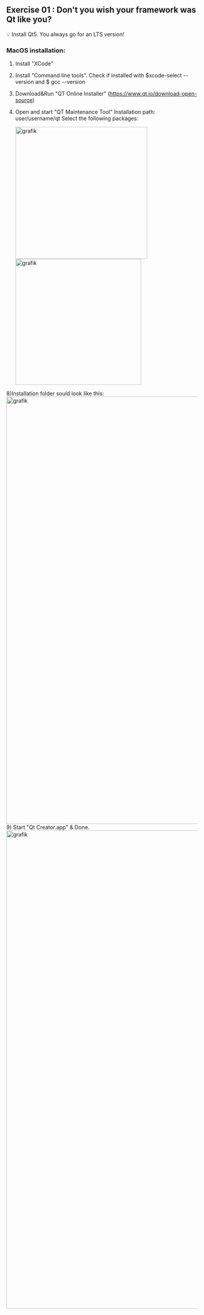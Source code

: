 ## Exercise 01 : Don't you wish your framework was Qt like you?
<aside>
💡 Install Qt5. You always go for an LTS version!
</aside>

### MacOS installation: 
1) Install "XCode" 
2) Install "Command line tools". Check if installed with $xcode-select --version and $ gcc --version
5) Download&Run "QT Online Installer" (https://www.qt.io/download-open-source)
6) Open and start "QT Maintenance Tool"
   Installation path: user/username/qt
   Select the following packages:
   
      <img width="347" alt="grafik" src="https://github.com/kianwasabi/SEA-ME-warm-up/assets/55065075/f7592f9c-dad0-4bfb-a6f8-8e30acb5c222">
      <img width="331" alt="grafik" src="https://github.com/kianwasabi/SEA-ME-warm-up/assets/55065075/96d0a43b-2771-4d44-9fa7-c8c52776ef38">
8)Installation folder sould look like this: 
<img width="1123" alt="grafik" src="https://github.com/kianwasabi/SEA-ME-warm-up/assets/55065075/f11e54b2-d0ac-4d03-bd10-3101c88bd5bc">
9) Start "Qt Creator.app" & Done.
<img width="1257" alt="grafik" src="https://github.com/kianwasabi/SEA-ME-warm-up/assets/55065075/242fddc9-56b5-4c8a-af4e-3d8e008a238d">

   
